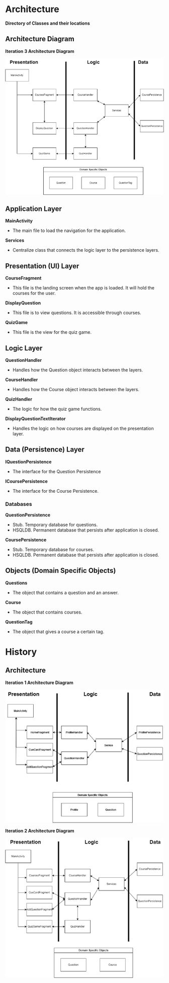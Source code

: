 # Architecture

**Directory of Classes and their locations**

## Architecture Diagram

**Iteration 3 Architecture Diagram**

![architecture3](Architecture3.png)

## Application Layer
**MainActivity**
- The main file to load the navigation for the application.

**Services**
- Centralize class that connects the logic layer to the persistence layers.

## Presentation (UI) Layer
**CourseFragment**
- This file is the landing screen when the app is loaded. It will hold the courses for the user.

**DisplayQuestion**
- This file is to view questions. It is accessible through courses.

**QuizGame**
- This file is the view for the quiz game.

## Logic Layer
**QuestionHandler**
- Handles how the Question object interacts between the layers.

**CourseHandler**
- Handles how the Course object interacts between the layers.

**QuizHandler**
- The logic for how the quiz game functions.

**DisplayQuestionTextIterator**
- Handles the logic on how courses are displayed on the presentation layer.

## Data (Persistence) Layer
**IQuestionPersistence**
- The interface for the Question Persistence

**ICoursePersistence**
- The interface for the Course Persistence.

### Databases
**QuestionPersistence**
- Stub. Temporary database for questions.
- HSQLDB. Permanent database that persists after application is closed. 

**CoursePersistence**
- Stub. Temporary database for courses.
- HSQLDB. Permanent database that persists after application is closed.

## Objects (Domain Specific Objects)
**Questions**
- The object that contains a question and an answer.

**Course**
- The object that contains courses.

**QuestionTag**
- The object that gives a course a certain tag.

# History
## Architecture
**Iteration 1 Architecture Diagram**

![architecture](Architecture.png)

**Iteration 2 Architecture Diagram**

![architecture2](Architecture2.png)
